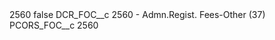 <?xml version="1.0" encoding="UTF-8"?>
<CustomMetadata xmlns="http://soap.sforce.com/2006/04/metadata" xmlns:xsi="http://www.w3.org/2001/XMLSchema-instance" xmlns:xsd="http://www.w3.org/2001/XMLSchema">
    <label>2560</label>
    <protected>false</protected>
    <values>
        <field>DCR_FOC__c</field>
        <value xsi:type="xsd:string">2560 - Admn.Regist. Fees-Other (37)</value>
    </values>
    <values>
        <field>PCORS_FOC__c</field>
        <value xsi:type="xsd:string">2560</value>
    </values>
</CustomMetadata>
